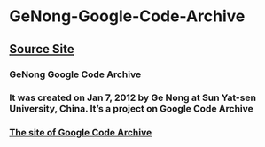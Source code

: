 # GeNong-Google-Code-Archive
## [Source Site](https://code.google.com/archive/p/ge-nong/)
### $\text{GeNong Google Code Archive}$
### $\text{It was created on Jan 7, 2012 by Ge Nong at Sun Yat-sen University, China. It's a project on Google Code Archive}$
### [The site of Google Code Archive](https://code.google.com/archive/)
